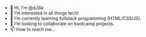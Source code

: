 - 👋 Hi, I’m @dJilla
- 👀 I’m interested in all things tech!
- 🌱 I’m currently learning fullstack programming (HTML/CSS/JS).
- 💞️ I’m looking to collaborate on bootcamp projects.
- 📫 How to reach me...

<!---
dJilla/dJilla is a ✨ special ✨ repository because its `README.md` (this file) appears on your GitHub profile.
You can click the Preview link to take a look at your changes.
--->
